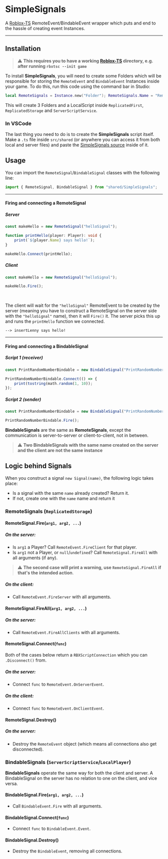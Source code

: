 # SimpleSignals
A [Roblox-TS](https://github.com/roblox-ts/roblox-ts) RemoteEvent/BindableEvent wrapper which puts and end to the hassle of creating event Instances.
<hr>

## Installation
> ⚠️ **This requires you to have a working [Roblox-TS](https://github.com/roblox-ts/roblox-ts) directory, e.g. after running `rbxtsc --init game`**

To install **SimpleSignals**, you will need to create some Folders which will be responsible for storing the `RemoteEvent` and `BindableEvent` Instances inside your game. To do this, run this code using the command bar in Studio:
```lua
local RemoteSignals = Instance.new("Folder"); RemoteSignals.Name = "RemoteSignals"; RemoteSignals.Parent = game:GetService("ReplicatedStorage"); local serverBindableSignals = Instance.new("Folder"); serverBindableSignals.Name = "BindableSignals"; serverBindableSignals.Parent = game:GetService("ServerScriptService"); local SimpleSignalsLocalInitializer = Instance.new("LocalScript"); SimpleSignalsLocalInitializer.Name = "SimpleSignalsLocalInitializer"; SimpleSignalsLocalInitializer.Source = 'local BindableSignals = Instance.new("Folder");\nBindableSignals.Name = "BindableSignals";\nBindableSignals.Parent = game:GetService("Players").LocalPlayer;'; SimpleSignalsLocalInitializer.Parent = game:GetService("ReplicatedFirst");
```
This will create 3 Folders and a LocalScript inside `ReplicatedFirst`, `ReplicatedStorage` and `ServerScriptService`.

### In VSCode
The last thing you need to do is to create the **SimpleSignals** script itself. Make a `.ts` file inside `src/shared` (or anywhere you can access it from both local and server files) and paste the [SimpleSignals source](https://github.com/insertLenny/SimpleSignals/blob/master/SimpleSignals.ts) inside of it.

## Usage
You can import the `RemoteSignal`/`BindableSignal` classes with the following line:
```ts
import { RemoteSignal, BindableSignal } from "shared/SimpleSignals";
```
<hr>

#### Firing and connecting a RemoteSignal
##### Server
```ts
const makeHello = new RemoteSignal("helloSignal");

function printHello(player: Player): void {
	print(`${player.Name} says hello!`);
}

makeHello.Connect(printHello);
```
##### Client
```ts
const makeHello = new RemoteSignal("helloSignal");

makeHello.Fire();
```
<br>

The client will wait for the `"helloSignal"` RemoteEvent to be created by the server (meaning you have to construct a RemoteSignal on the server side with the `"helloSignal"` name), then it will `Fire()` it. The server picks this up and runs the `printHello` function we connected.

```
--> insertLenny says hello!
```
<hr>

#### Firing and connecting a BindableSignal
##### Script 1 (receiver)
```ts
const PrintRandomNumberBindable = new BindableSignal("PrintRandomNumber");

PrintRandomNumberBindable.Connect(() => {
	print(tostring(math.random(1, 10));
});
```
##### Script 2 (sender)
```ts
const PrintRandomNumberBindable = new BindableSignal("PrintRandomNumber");

PrintRandomNumberBindable.Fire();
```
**BindableSignals** are the same as **RemoteSignals**, except the communication is server-to-server or client-to-client, not in between.

> ⚠️ **Two BindableSignals with the same name created on the server and the client are not the same instance**

## Logic behind Signals
When you construct a signal `new Signal(name)`, the following logic takes place:
* Is a signal with the same `name` already created? Return it.
* If not, create one with the `name` name and return it

### RemoteSignals (`ReplicatedStorage`)
#### RemoteSignal.Fire(`arg1, arg2, ...`)
##### On the server:
* Is `arg1` a Player? Call `RemoteEvent.FireClient` for that player.
* Is `arg1` not a Player, or `null`/`undefined`? Call `RemoteSignal.FireAll` with all arguments (if any).
> ⚠️ **The second case will print a warning, use `RemoteSignal.FireAll` if that's the intended action**.

##### On the client:
* Call `RemoteEvent.FireServer` with all arguments.

#### RemoteSignal.FireAll(`arg1, arg2, ...`)
##### On the server:
* Call `RemoteEvent.FireAllClients` with all arguments.

#### RemoteSignal.Connect(`func`)
Both of the cases below return a `RBXScriptConnection` which you can `.Disconnect()` from.
##### On the server:
* Connect `func` to `RemoteEvent.OnServerEvent`.

##### On the client:
* Connect `func` to `RemoteEvent.OnClientEvent`.

#### RemoteSignal.Destroy()
##### On the server:
* Destroy the `RemoteEvent` object (which means all connections also get disconnected).

### BindableSignals (`ServerScriptService`/`LocalPlayer`)
**BindableSignals** operate the same way for both the client and server. A BindableSignal on the server has no relation to one on the client, and vice versa.
#### BindableSignal.Fire(`arg1, arg2, ...`)
* Call `BindableEvent.Fire` with all arguments.

#### BindableSignal.Connect(`func`)
* Connect `func` to `BindableEvent.Event`.

#### BindableSignal.Destroy()

* Destroy the `BindableEvent`, removing all connections.
